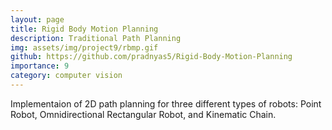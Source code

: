 ```yaml
---
layout: page
title: Rigid Body Motion Planning
description: Traditional Path Planning
img: assets/img/project9/rbmp.gif
github: https://github.com/pradnyas5/Rigid-Body-Motion-Planning
importance: 9
category: computer vision
---
```


Implementaion of 2D path planning for three different types of robots: Point Robot, Omnidirectional Rectangular Robot, and Kinematic Chain.